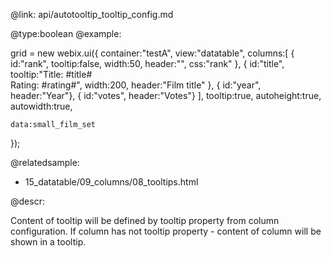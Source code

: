 @link: api/autotooltip_tooltip_config.md

@type:boolean
@example:

grid = new webix.ui({
	container:"testA",
	view:"datatable",
	columns:[
		{ id:"rank",  tooltip:false, width:50, header:"", css:"rank" },
		{ id:"title", tooltip:"Title: #title#<br>Rating: #rating#", width:200, header:"Film title" },
		{ id:"year",	header:"Year"},
		{ id:"votes",	header:"Votes"}
	],
	tooltip:true,
	autoheight:true,
	autowidth:true,

	data:small_film_set
});	

@relatedsample:
- 15_datatable/09_columns/08_tooltips.html 

    
@descr:

Content of tooltip will be defined by tooltip property from column configuration.
If column has not tooltip property - content of column will be shown in a tooltip.

